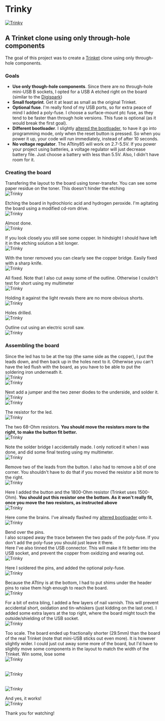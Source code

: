 Trinky
=========

[![Trinky](https://github.com/beargun/trinky/raw/master/pictures/trinky-top.jpg)](https://github.com/beargun/trinky/raw/master/pictures/trinky-top-large.jpg)

## A Trinket clone using only through-hole components



The goal of this project was to create a [Trinket](https://github.com/adafruit/Adafruit-Trinket-USB) clone using only through-hole components. 

### Goals

*   **Use only though-hole components**. Since there are no through-hole mini-USB B sockets, I opted for a USB A etched right on the board (similar to the [Digispark](http://digistump.com/products/1))
*   **Small footprint**. Get it at least as small as the original Trinket.
*   **Optional fuse**. I'm really fond of my USB ports, so for extra peace of mind I added a poly-fuse. I choose a surface-mount ptc fuse, as they tend to be faster than through hole versions. This fuse is optional (as it would break the first goal).  
*   **Different bootloader**. I slightly [altered the bootloader](https://github.com/beargun/Adafruit-Trinket-Gemma-Bootloader), to have it go into programming mode, only when the reset button is pressed. So when you power it up, your code will run immediately, instead of after 10 seconds.
*   **No voltage regulator**. The ATtiny85 will work on 2.7-5.5V. If you power your project using batteries, a voltage regulator will just decrease battery file. Just choose a battery with less than 5.5V. Also, I didn't have room for it. 

### Creating the board

Transfering the layout to the board using toner-transfer. You can see some paper residue on the toner. This doesn't hinder the etching
<br />![Trinky](https://github.com/beargun/trinky/raw/master/pictures/trinky-1.jpg)

Etching the board in hydrochloric acid and hydrogen peroxide. I'm agitating the board using a modified cd-rom drive.
<br />![Trinky](https://github.com/beargun/trinky/raw/master/pictures/trinky-2.jpg)

Almost done.
<br />![Trinky](https://github.com/beargun/trinky/raw/master/pictures/trinky-3.jpg)

If you look closely you still see some copper. In hindsight I should have left it in the etching solution a bit longer.
<br />![Trinky](https://github.com/beargun/trinky/raw/master/pictures/trinky-4.jpg)

With the toner removed you can clearly see the copper bridge. Easily fixed with a sharp knife.
<br />![Trinky](https://github.com/beargun/trinky/raw/master/pictures/trinky-5.jpg)

All fixed. Note that I also cut away some of the outline. Otherwise I couldn't test for short using my multimeter
<br />![Trinky](https://github.com/beargun/trinky/raw/master/pictures/trinky-6.jpg)

Holding it against the light reveals there are no more obvious shorts.
<br />![Trinky](https://github.com/beargun/trinky/raw/master/pictures/trinky-7.jpg)

Holes drilled.
<br />![Trinky](https://github.com/beargun/trinky/raw/master/pictures/trinky-8.jpg)

Outline cut using an electric scroll saw.
<br />![Trinky](https://github.com/beargun/trinky/raw/master/pictures/trinky-9.jpg)


### Assembling the board

Since the led has to be at the top (the same side as the copper), I put the leads down, and then back up in the holes next to it. Otherwise you can't have the led flush with the board, as you have to be able to put the soldering iron underneath it.
<br />![Trinky](https://github.com/beargun/trinky/raw/master/pictures/trinky-10.jpg)
<br />![Trinky](https://github.com/beargun/trinky/raw/master/pictures/trinky-11.jpg)

Next add a jumper and the two zener diodes to the underside, and solder it.
<br />![Trinky](https://github.com/beargun/trinky/raw/master/pictures/trinky-12.jpg)
<br />![Trinky](https://github.com/beargun/trinky/raw/master/pictures/trinky-13.jpg)

The resistor for the led.
<br />![Trinky](https://github.com/beargun/trinky/raw/master/pictures/trinky-14.jpg)

The two 68-Ohm resistors. **You should move the resistors more to the right, to make the button fit better.**
<br />![Trinky](https://github.com/beargun/trinky/raw/master/pictures/trinky-15.jpg)

Note the solder bridge I accidentally made. I only noticed it when I was done, and did some final testing using my multimeter.
<br />![Trinky](https://github.com/beargun/trinky/raw/master/pictures/trinky-16.jpg)

Remove two of the leads from the button. I also had to remove a bit of one corner. You shouldn't have to do that if you moved the resistor a bit more to the right.
<br />![Trinky](https://github.com/beargun/trinky/raw/master/pictures/trinky-17.jpg)

Here I added the button and the 1800-Ohm resistor (Trinket uses 1500-Ohm). **You should put this resistor one the bottom. As it won't really fit, once you move the two resistors, as instructed above**
<br />![Trinky](https://github.com/beargun/trinky/raw/master/pictures/trinky-18.jpg)

Here come the brains. I've already flashed my [altered bootloader](https://github.com/beargun/Adafruit-Trinket-Gemma-Bootloader) onto it.
<br />![Trinky](https://github.com/beargun/trinky/raw/master/pictures/trinky-19.jpg)

Bend over the pins. 
<br />I also scraped away the trace between the two pads of the poly-fuse. If you don't add the poly-fuse you should just leave it there. 
<br />Here I've also tinned the USB connector. This will make it fit better into the USB socket, and prevent the copper from oxidizing and wearing out.
<br />![Trinky](https://github.com/beargun/trinky/raw/master/pictures/trinky-20.jpg)

Here I soldered the pins, and added the optional poly-fuse. 
<br />![Trinky](https://github.com/beargun/trinky/raw/master/pictures/trinky-21.jpg)

Because the ATtiny is at the bottom, I had to put shims under the header pins to raise them high enough to reach the board.
<br />![Trinky](https://github.com/beargun/trinky/raw/master/pictures/trinky-22.jpg)

For a bit of extra bling, I added a few layers of nail varnish. This will prevent accidental short, oxidation and tin-whiskers (just kidding on the last one). I added some extra layers at the top right, where the board might touch the outside/shielding of the USB socket.
<br />![Trinky](https://github.com/beargun/trinky/raw/master/pictures/trinky-23.jpg)

Too scale. The board ended up fractionally shorter (29.5mm) than the board of the real Trinket (note that mini-USB sticks out even more). It is however slightly wider. I could just cut away some more of the board, but I'd have to slightly move some components in the layout to match the width of the Trinket. Win some, lose some
<br />![Trinky](https://github.com/beargun/trinky/raw/master/pictures/trinky-25.jpg)

<br />![Trinky](https://github.com/beargun/trinky/raw/master/pictures/trinky-26.jpg)

<br />![Trinky](https://github.com/beargun/trinky/raw/master/pictures/trinky-27.jpg)

And yes, it works!
<br />![Trinky](https://github.com/beargun/trinky/raw/master/pictures/trinky-28.jpg)

Thank you for watching!